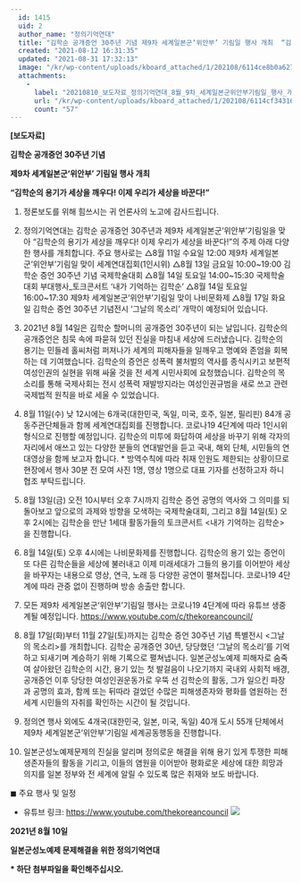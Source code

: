 ```yaml
---
  id: 1415
  uid: 2
  author_name: "정의기억연대"
  title: "김학순 공개증언 30주년 기념 제9차 세계일본군‘위안부’ 기림일 행사 개최  “김학순의 용기가 세상을 깨우다! 이제 우리가 세상을 바꾼다!”"
  created: "2021-08-12 16:31:35"
  updated: "2021-08-31 17:32:13"
  image: "/kr/wp-content/uploads/kboard_attached/1/202108/6114ce8b0a6277228895.jpg"
  attachments: 
    - 
      label: "20210810_보도자료_정의기억연대_8월_9차_세계일본군위안부기림일_행사_개최_최종_0811.hwp"
      url: "/kr/wp-content/uploads/kboard_attached/1/202108/6114cf34316ff2736320.hwp"
      count: "57"
---
```

**\[보도자료\]**

**김학순 공개증언 30주년 기념**

**제9차 세계일본군‘위안부’ 기림일 행사 개최**

**“김학순의 용기가 세상을 깨우다! 이제 우리가 세상을 바꾼다!”**

1. 정론보도를 위해 힘쓰시는 귀 언론사의 노고에 감사드립니다.

2. 정의기억연대는 김학순 공개증언 30주년과 제9차 세계일본군‘위안부’기림일을 맞아 “김학순의 용기가 세상을 깨우다! 이제 우리가 세상을 바꾼다!”의 주제 아래 다양한 행사를 개최합니다. 주요 행사로는 △8월 11일 수요일 12:00 제9차 세계일본군‘위안부’기림일 맞이 세계연대집회(1인시위) △8월 13일 금요일 10:00~19:00 김학순 증언 30주년 기념 국제학술대회 △8월 14일 토요일 14:00~15:30 국제학술대회 부대행사_토크콘서트 ‘내가 기억하는 김학순’ △8월 14일 토요일 16:00~17:30 제9차 세계일본군‘위안부’기림일 맞이 나비문화제 △8월 17일 화요일 김학순 증언 30주년 기념전시 ‘그날의 목소리’ 개막이 예정되어 있습니다. 

3. 2021년 8월 14일은 김학순 할머니의 공개증언 30주년이 되는 날입니다. 김학순의 공개증언은 침묵 속에 파묻혀 있던 진실을 마침내 세상에 드러냈습니다. 김학순의 용기는 민들레 홀씨처럼 퍼져나가 세계의 피해자들을 일깨우고 명예와 존엄을 회복하는 데 기여했습니다. 김학순의 증언은 성폭력 불처벌의 역사를 종식시키고 보편적 여성인권의 실현을 위해 싸울 것을 전 세계 시민사회에 요청했습니다. 김학순의 목소리를 통해 국제사회는 전시 성폭력 재발방지라는 여성인권규범을 새로 쓰고 관련 국제법적 원칙을 바로 세울 수 있었습니다. 

4. 8월 11일(수) 낮 12시에는 6개국(대한민국, 독일, 미국, 호주, 일본, 필리핀) 84개 공동주관단체들과 함께 세계연대집회를 진행합니다. 코로나19 4단계에 따라 1인시위 형식으로 진행할 예정입니다. 김학순의 미투에 화답하여 세상을 바꾸기 위해 각자의 자리에서 애쓰고 있는 다양한 분들의 연대발언을 듣고 국내, 해외 단체, 시민들의 연대영상을 함께 보고자 합니다. 
\* 방역수칙에 따라 취재 인원도 제한되는 상황이므로 현장에서 행사 30분 전 모여 사진 1명, 영상 1명으로 대표 기자를 선정하고자 하니 협조 부탁드립니다.

5. 8월 13일(금) 오전 10시부터 오후 7시까지 김학순 증언 공명의 역사와 그 의미를 되돌아보고 앞으로의 과제와 방향을 모색하는 국제학술대회, 그리고 8월 14일(토) 오후 2시에는 김학순을 만난 1세대 활동가들의 토크콘서트 <내가 기억하는 김학순>을 진행합니다.

6. 8월 14일(토) 오후 4시에는 나비문화제를 진행합니다. 김학순의 용기 있는 증언이 또 다른 김학순들을 세상에 불러내고 이제 미래세대가 그들의 용기를 이어받아 세상을 바꾸자는 내용으로 영상, 연극, 노래 등 다양한 공연이 펼쳐집니다. 코로나19 4단계에 따라 관중 없이 진행하며 방송 송출만 합니다. 

7. 모든 제9차 세계일본군‘위안부’기림일 행사는 코로나19 4단계에 따라 유튜브 생중계될 예정입니다. https://www.youtube.com/c/thekoreancouncil/

8. 8월 17일(화)부터 11월 27일(토)까지는 김학순 증언 30주년 기념 특별전시 <그날의 목소리>를 개최합니다. 김학순 공개증언 30년, 당당했던 ‘그날의 목소리’를 기억하고 되새기며 계승하기 위해 기록으로 펼쳐냅니다. 일본군성노예제 피해자로 숨죽여 살아왔던 김학순의 시간, 용기 있는 첫 발걸음이 나오기까지 국내외 사회적 배경, 공개증언 이후 당당한 여성인권운동가로 우뚝 선 김학순의 활동, 그가 일으킨 파장과 공명의 효과, 함께 또는 뒤따라 걸었던 수많은 피해생존자와 평화를 염원하는 전 세계 시민들의 자취를 확인하는 시간이 될 것입니다. 

9. 정의연 행사 외에도 4개국(대한민국, 일본, 미국, 독일) 40개 도시 55개 단체에서 제9차 세계일본군‘위안부’기림일 세계공동행동을 진행합니다.

10. 일본군성노예제문제의 진실을 알리며 정의로운 해결을 위해 용기 있게 투쟁한 피해생존자들의 활동을 기리고, 이들의 염원을 이어받아 평화로운 세상에 대한 희망과 의지를 일본 정부와 전 세계에 알릴 수 있도록 많은 취재와 보도 바랍니다.


◼ 주요 행사 및 일정
- 유튜브 링크: https://www.youtube.com/thekoreancouncil
![](/kr/wp-content/uploads/kboard_attached/1/202108/6114ce8b0a6277228895.jpg)

**2021년 8월 10일**

**일본군성노예제 문제해결을 위한 정의기억연대**

 **\* 하단 첨부파일을 확인해주십시오.**